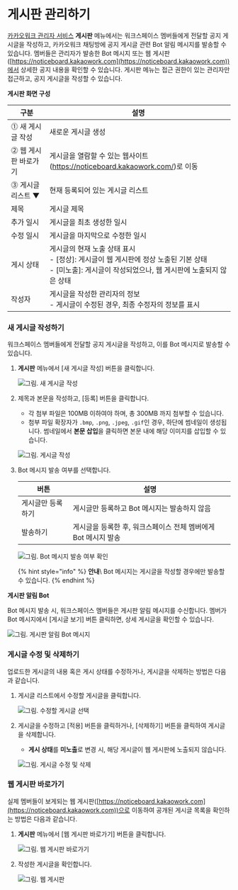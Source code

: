 # 게시판 관리하기

[카카오워크 관리자 서비스](https://admin.kakaowork.com/) **게시판** 메뉴에서는 워크스페이스 멤버들에게 전달할 공지 게시글을 작성하고, 카카오워크 채팅방에 공지 게시글 관련 Bot 알림 메시지를 발송할 수 있습니다. 멤버들은 관리자가 발송한 Bot 메시지 또는 웹 게시판([https://noticeboard.kakaowork.com](https://noticeboard.kakaowork.com))에서 상세한 공지 내용을 확인할 수 있습니다. 게시판 메뉴는 접근 권한이 있는 관리자만 접근하고, 공지 게시글을 작성할 수 있습니다.

**게시판 화면 구성**

| 구분 | 설명 |
| --- | --- |
| ⓵ 새 게시글 작성 | 새로운 게시글 생성 |
| ⓶ 웹 게시판 바로가기 | 게시글을 열람할 수 있는 웹사이트(https://noticeboard.kakaowork.com/)로 이동 |
| ⓷ 게시글 리스트 ▼ | 현재 등록되어 있는 게시글 리스트 |
|      제목 | 게시글 제목 |
|      추가 일시 | 게시글을 최초 생성한 일시 |
|      수정 일시 | 게시글을 마지막으로 수정한 일시 |
|      게시 상태 | 게시글의 현재 노출 상태 표시<br> - [정상]: 게시글이 웹 게시판에 정상 노출된 기본 상태<br> - [미노출]: 게시글이 작성되었으나, 웹 게시판에 노출되지 않은 상태 |
|      작성자 | 게시글을 작성한 관리자의 정보 <br> - 게시글이 수정된 경우, 최종 수정자의 정보를 표시  |

### 새 게시글 작성하기

워크스페이스 멤버들에게 전달할 공지 게시글을 작성하고, 이를 Bot 메시지로 발송할 수 있습니다.

1.  **게시판** 메뉴에서 [새 게시글 작성] 버튼을 클릭합니다.

    ![그림. 새 게시글 작성](https://s3-us-west-2.amazonaws.com/secure.notion-static.com/6f34ee2c-12dd-4874-b83a-36ff23b9eba8/%E1%84%80%E1%85%A6%E1%84%89%E1%85%B5%E1%84%91%E1%85%A1%E1%86%AB\_%E1%84%92%E1%85%AA%E1%84%86%E1%85%A7%E1%86%AB\_%E1%84%80%E1%85%AE%E1%84%89%E1%85%A5%E1%86%BC-1.png)


2.  제목과 본문을 작성하고, [등록] 버튼을 클릭합니다.

    * 각 첨부 파일은 100MB 이하여야 하며, 총 300MB 까지 첨부할 수 있습니다.
    * 첨부 파일 확장자가 `.bmp`, `.png`, `.jpeg`, `.gif`인 경우, 하단에 썸네일이 생성됩니다. 썸네일에서 **본문 삽입**을 클릭하면 본문 내에 해당 이미지를 삽입할 수 있습니다.

    ![그림. 게시글 작성](https://s3-us-west-2.amazonaws.com/secure.notion-static.com/c143ed0f-c92f-447e-bb25-cf562cf32f69/%EA%B2%8C%EC%8B%9C%EA%B8%80\_%EC%9E%91%EC%84%B1.png)

    
3.  Bot 메시지 발송 여부를 선택합니다.

    | 버튼        | 설명                                    |
    | --------- | ------------------------------------- |
    | 게시글만 등록하기 | 게시글만 등록하고 Bot 메시지는 발송하지 않음            |
    | 발송하기      | 게시글을 등록한 후, 워크스페이스 전체 멤버에게 Bot 메시지 발송 |

    ![그림. Bot 메시지 발송 여부 확인](https://s3-us-west-2.amazonaws.com/secure.notion-static.com/bd4a77f0-6109-4d4b-b5f8-dbc53dd2acb0/%EB%B4%87\_%EB%A9%94%EC%8B%9C%EC%A7%80\_%EB%B0%9C%EC%86%A1\_%EC%97%AC%EB%B6%80\_%ED%99%95%EC%9D%B8.png)


    {% hint style="info" %}
    **안내**\ 
    Bot 메시지는 게시글을 작성할 경우에만 발송할 수 있습니다.
    {% endhint %}

**게시판 알림 Bot**

Bot 메시지 발송 시, 워크스페이스 멤버들은 게시판 알림 메시지를 수신합니다. 멤버가 Bot 메시지에서 [게시글 보기] 버튼 클릭하면, 상세 게시글을 확인할 수 있습니다.

![그림. 게시판 알림 Bot 메시지](https://s3-us-west-2.amazonaws.com/secure.notion-static.com/94085f28-e437-49f8-bd5d-efb2bdfd942a/%EA%B2%8C%EC%8B%9C%EA%B8%80\_%EC%95%8C%EB%A6%BC\_%EB%A9%94%EC%8B%9C%EC%A7%80.png)


### 게시글 수정 및 삭제하기

업로드한 게시글의 내용 혹은 게시 상태를 수정하거나, 게시글을 삭제하는 방법은 다음과 같습니다.

1.  게시글 리스트에서 수정할 게시글을 클릭합니다.

    ![그림. 수정할 게시글 선택](https://s3-us-west-2.amazonaws.com/secure.notion-static.com/dae04177-aa29-4efd-b01b-146d3ebc5ea1/%E1%84%89%E1%85%AE%E1%84%8C%E1%85%A5%E1%86%BC%E1%84%92%E1%85%A1%E1%86%AF\_%E1%84%80%E1%85%A6%E1%84%89%E1%85%B5%E1%84%80%E1%85%B3%E1%86%AF\_%E1%84%89%E1%85%A5%E1%86%AB%E1%84%90%E1%85%A2%E1%86%A8.png)


2.  게시글을 수정하고 [적용] 버튼을 클릭하거나, [삭제하기] 버튼을 클릭하여 게시글을 삭제합니다.

    * **게시 상태**를 **미노출**로 변경 시, 해당 게시글이 웹 게시판에 노출되지 않습니다.

    ![그림. 게시글 수정 및 삭제](https://s3-us-west-2.amazonaws.com/secure.notion-static.com/371c51d2-cf32-43f0-a367-812a639b6ea3/%EA%B2%8C%EC%8B%9C%EA%B8%80\_%EC%88%98%EC%A0%95\_%EB%B0%8F\_%EC%82%AD%EC%A0%9C.png)


### 웹 게시판 바로가기

실제 멤버들이 보게되는 웹 게시판([https://noticeboard.kakaowork.com](https://noticeboard.kakaowork.com))으로 이동하여 공개된 게시글 목록을 확인하는 방법은 다음과 같습니다.

1.  **게시판** 메뉴에서 [웹 게시판 바로가기] 버튼을 클릭합니다.

    ![그림. 웹 게시판 바로가기](https://s3-us-west-2.amazonaws.com/secure.notion-static.com/9fdbceb5-7335-4cbd-99d6-e7809d34802b/%E1%84%8B%E1%85%B0%E1%86%B8\_%E1%84%80%E1%85%A6%E1%84%89%E1%85%B5%E1%84%91%E1%85%A1%E1%86%AB\_%E1%84%87%E1%85%A1%E1%84%85%E1%85%A9%E1%84%80%E1%85%A1%E1%84%80%E1%85%B5.png)

   
2.  작성한 게시글을 확인합니다.

    ![그림. 웹 게시판](https://s3-us-west-2.amazonaws.com/secure.notion-static.com/503e3759-7dbb-457c-a482-0e9af89c8e66/%EC%9B%B9\_%EA%B2%8C%EC%8B%9C%ED%8C%90.png)


